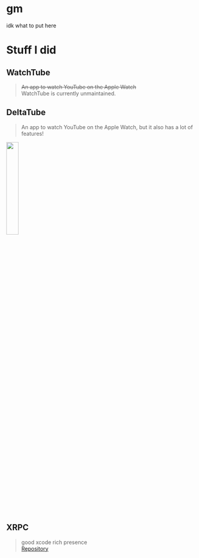 # gm

idk what to put here

# Stuff I did
## WatchTube
> ~~An app to watch YouTube on the Apple Watch~~ <br>
WatchTube is currently unmaintained.

## DeltaTube
> An app to watch YouTube on the Apple Watch, but it also has a lot of features!
<a href="https://testflight.apple.com/join/L4FzuAmE">
  <img src="https://github.com/llsc12/llsc12/assets/42747613/f444510f-5a41-4fba-a7a6-f8ecf0d2bdbb" width=25%>
</a>

## XRPC
> good xcode rich presence<br>
[Repository](https://github.com/llsc12/XRPC)
